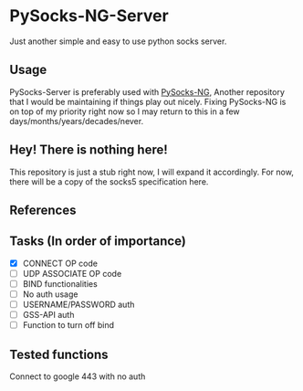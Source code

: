 # PySocks-NG-Server

Just another simple and easy to use python socks server.

## Usage

PySocks-Server is preferably used with [PySocks-NG](https://github.com/molangning/PySocks-NG), Another repository that I would be maintaining if things play out nicely. Fixing PySocks-NG is on top of my priority right now so I may return to this in a few days/months/years/decades/never.

## Hey! There is nothing here!

This repository is just a stub right now, I will expand it accordingly. For now, there will be a copy of the socks5 specification here.

<!--- Yes it is messy, I know that, We all know that --->

## References


## Tasks (In order of importance)

- [x] CONNECT OP code
- [ ] UDP ASSOCIATE OP code
- [ ] BIND functionalities
- [ ] No auth usage
- [ ] USERNAME/PASSWORD auth
- [ ] GSS-API auth
- [ ] Function to turn off bind

## Tested functions

Connect to google 443 with no auth
